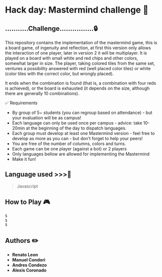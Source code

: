 # Hack day: Mastermind challenge :key:

## ...........Challenge................:lock: 
This repository contains the implementation of the mastermind game, this is a board game, of ingenuity and reflection, at first this version only allows the interaction of one player, later in version 2 it will be multiplayer. It is played on a board with small white and red chips and other colors, somewhat larger in size. The player, taking colored tiles from the same set, ventures a possibility answered with red (well placed color tiles) or white (color tiles with the correct color, but wrongly placed).

It ends when the combination is found (that is, a combination with four reds is achieved), or the board is exhausted (it depends on the size, although there are generally 10 combinations).


:white_check_mark: Requirements
* By group of 5~ students (you can regroup based on attendance) - but your evaluation will be as campus!
* Each language can only be used once per campus - advice: take 10-20min at the beginning of the day to dispatch languages.
* Each group must develop at least one Mastermind version - feel free to develop as more as you can - but don’t forget to help your peers!
* You are free of the number of columns, colors and turns.
* Each game can be one player (against a bot) or 2 players
* Only languages bellow are allowed for implementing the Mastermind
* Make it fun!


## Language used >>>:hammer:
> Javascript

## How to Play :video_game:
```sh
$ 
$ 
$ 
```

## Authors :pencil2:
* **Renato Leon**
* **Manuel Condori**
* **Andres Condezo**
* **Alexis Coronado**
